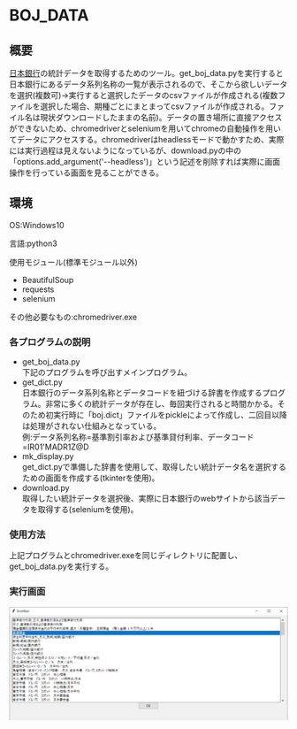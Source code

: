 # BOJ_DATA

## 概要
[日本銀行](URL "http://www.boj.or.jp/")の統計データを取得するためのツール。get_boj_data.pyを実行すると日本銀行にあるデータ系列名称の一覧が表示されるので、そこから欲しいデータを選択(複数可)→実行すると選択したデータのcsvファイルが作成される(複数ファイルを選択した場合、期種ごとにまとまってcsvファイルが作成される。ファイル名は現状ダウンロードしたままの名前)。データの置き場所に直接アクセスができないため、chromedriverとseleniumを用いてchromeの自動操作を用いてデータにアクセスする。chromedriverはheadlessモードで動かすため、実際には実行過程は見えないようになっているが、download.pyの中の「options.add_argument('--headless')」という記述を削除すれば実際に画面操作を行っている画面を見ることができる。

## 環境
OS:Windows10

言語:python3

使用モジュール(標準モジュール以外)
* BeautifulSoup
* requests
* selenium  

その他必要なもの:chromedriver.exe

### 各プログラムの説明
* get_boj_data.py  
  下記のプログラムを呼び出すメインプログラム。
* get_dict.py  
日本銀行のデータ系列名称とデータコードを紐づける辞書を作成するプログラム。非常に多くの統計データが存在し、毎回実行されると時間かかる。そのため初実行時に「boj.dict」ファイルをpickleによって作成し、二回目以降は処理がされない仕組みとなっている。  
  例:データ系列名称=基準割引率および基準貸付利率、データコード=IR01'MADR1Z@D
* mk_display.py  
  get_dict.pyで準備した辞書を使用して、取得したい統計データ名を選択するための画面を作成する(tkinterを使用)。
* download.py  
  取得したい統計データを選択後、実際に日本銀行のwebサイトから該当データを取得する(seleniumを使用)。

### 使用方法
上記プログラムとchromedriver.exeを同じディレクトリに配置し、get_boj_data.pyを実行する。

### 実行画面
![実行画面](https://github.com/jiromaru/boj_data/blob/images/boj_images.png?raw=true)
